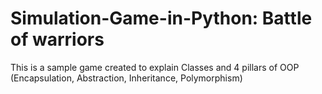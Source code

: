 # Simulation-Game-in-Python: Battle of warriors
This is a sample game created to explain Classes and 4 pillars of OOP (Encapsulation, Abstraction, Inheritance, Polymorphism)

